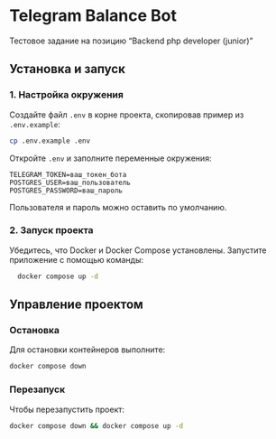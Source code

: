 # Telegram Balance Bot

Тестовое задание на позицию “Backend php developer (junior)”

## Установка и запуск

### 1. Настройка окружения
Создайте файл `.env` в корне проекта, скопировав пример из `.env.example`:
  ```bash
  cp .env.example .env
  ```
Откройте `.env` и заполните переменные окружения:
  ```
  TELEGRAM_TOKEN=ваш_токен_бота
  POSTGRES_USER=ваш_пользователь
  POSTGRES_PASSWORD=ваш_пароль
  ```
Пользователя и пароль можно оставить по умолчанию.

### 2. Запуск проекта
Убедитесь, что Docker и Docker Compose установлены.
Запустите приложение с помощью команды:
```bash
  docker compose up -d  
```
## Управление проектом

### Остановка
Для остановки контейнеров выполните:
```bash
docker compose down
```

### Перезапуск
Чтобы перезапустить проект:
```bash
docker compose down && docker compose up -d
```

